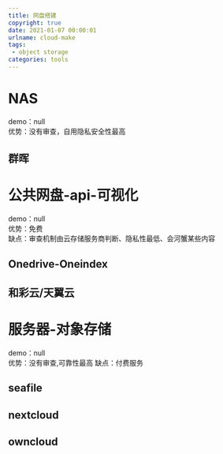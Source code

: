 ```yaml
---
title: 网盘搭建
copyright: true
date: 2021-01-07 00:00:01
urlname: cloud-make
tags: 
 - object storage
categories: tools
---
```

# NAS
demo：null  
优势：没有审查，自用隐私安全性最高
## 群晖

# 公共网盘-api-可视化
demo：null  
优势：免费  
缺点：审查机制由云存储服务商判断、隐私性最低、会河蟹某些内容
## Onedrive-Oneindex

## 和彩云/天翼云

# 服务器-对象存储
demo：null  
优势：没有审查,可靠性最高
缺点：付费服务
## seafile

## nextcloud

## owncloud  
